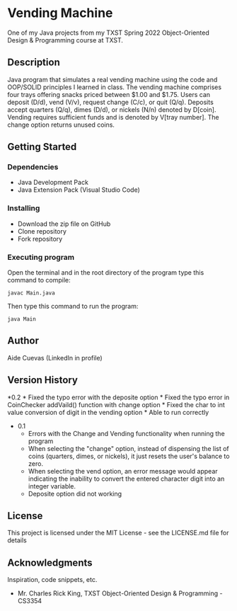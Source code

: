 # Vending Machine

One of my Java projects from my TXST Spring 2022 Object-Oriented Design & Programming course at TXST. 

## Description 

Java program that simulates a real vending machine using the code and OOP/SOLID principles I learned in class. The vending machine comprises four trays offering snacks priced between $1.00 and $1.75. Users can deposit (D/d), vend (V/v), request change (C/c), or quit (Q/q). Deposits accept quarters (Q/q), dimes (D/d), or nickels (N/n) denoted by D[coin]. Vending requires sufficient funds and is denoted by V[tray number]. The change option returns unused coins.

## Getting Started

### Dependencies

* Java Development Pack 
* Java Extension Pack (Visual Studio Code)

### Installing

* Download the zip file on GitHub
* Clone repository
* Fork repository

### Executing program

Open the terminal and in the root directory of the program type this command to compile: 
```
javac Main.java
```
Then type this command to run the program:
```
java Main
```

## Author

Aide Cuevas (LinkedIn in profile)

## Version History

*0.2
    * Fixed the typo error with the deposite option
    * Fixed the typo error in CoinChecker addVaild() function with change option
    * Fixed the char to int value conversion of digit in the vending option
    * Able to run correctly 

* 0.1
    * Errors with the Change and Vending functionality when running the program
    * When selecting the "change" option, instead of dispensing the list of coins (quarters, dimes, or nickels), it just resets the user's balance to zero.
    * When selecting the vend option, an error message would appear indicating the inability to convert the entered character digit into an integer variable.
    * Deposite option did not working

## License

This project is licensed under the MIT License - see the LICENSE.md file for details

## Acknowledgments 

Inspiration, code snippets, etc.
* Mr. Charles Rick King, TXST Object-Oriented Design & Programming - CS3354